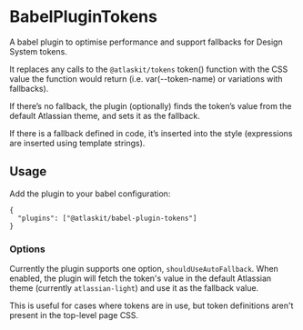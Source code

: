# BabelPluginTokens

A babel plugin to optimise performance and support fallbacks for Design System tokens.

It replaces any calls to the `@atlaskit/tokens` token() function with the CSS value the function would return (i.e. var(--token-name) or
variations with fallbacks).

If there’s no fallback, the plugin (optionally) finds the token’s value from the default Atlassian theme, and sets it as the fallback.

If there is a fallback defined in code, it’s inserted into the style (expressions are inserted using template strings).

## Usage

Add the plugin to your babel configuration:

```
{
  "plugins": ["@atlaskit/babel-plugin-tokens"]
}
```

### Options

Currently the plugin supports one option, `shouldUseAutoFallback`. When enabled, the plugin will fetch the token's value in the default
Atlassian theme (currently `atlassian-light`) and use it as the fallback value. 

This is useful for cases where tokens are in use, but token definitions aren't present in the top-level page CSS.

